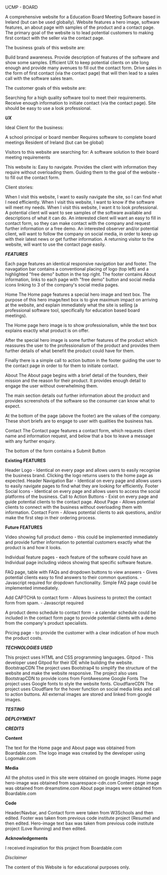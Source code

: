 UCMP - BOARD

A comprehensive website for a Education Board Meeting Software based in Ireland (but can be used globally). Website features a hero image, software features, an about page with samples of the product and a contact page. The primary goal of the website is to lead potential customers to making first contact with the seller via the contact page.

The business goals of this website are:

Build brand awareness.
Provide description of features of the software and show some samples.
Efficient UX to keep potential clients on site long enough and provide many avenues to fill out the contact form.
Drive sales in the form of first contact (via the contact page) that will then lead to a sales call with the software sales team.


The customer goals of this website are:

Searching for a high quality software tool to meet their requirements.
Receive enough information to initiate contact (via the contact page).
Site should be easy to use a look professional.

***UX***

Ideal Client for the business:

A school principal or board member
Requires software to complete board meetings
Resident of Ireland (but can be global)

Visitors to this website are searching for:
A software solution to their board meeting requirements

This website is:
Easy to navigate.
Provides the client with information they require without overloading them.
Guiding them to the goal of the website - to fill out the contact form.

Client stories:

When I visit this website, I want to easily navigate the site, so I can find what I need efficiently.
When I visit this website, I want to know if the software will meet my needs.
When I visit this website, I want it to look professional.
A potential client will want to see samples of the software available and descriptions of what it can do.
An interested client will want an easy to fill in contact form, so they can make contact with the company and request further information or a free demo.
An interested observer and/or potential client, will want to follow the company on social media, in order to keep up with their latest news or get further information.
A returning visitor to the website, will want to use the contact page easily.


***FEATURES***

Each page features an identical responsive navigation bar and footer. The navagation bar contains a conventional placing of logo (top left) and a highlighted "free demo" button in the top right. The footer contains About information, links to each page with "free demo" button and social media icons linking to 3 of the company's social media pages.

Home
The Home page features a special hero image and text box. The purpose of this hero image/text box is to give maximum impact on arriving at the website, and explain immediately what the site is selling (a professional software tool, specifically for education based board meetings).

The Home page hero image is to show professionalism, while the text box explains exactly what product is on offer.

After the special hero image is some further features of the product which reassures the user to the professionalism of the product and provides them further details of what benefit the product could have for them.

Finally there is a simple call to action button in the footer guiding the user to the contact page in order to for them to initiate contact.

About
The About page begins with a brief detail of the founders, their mission and the reason for their product. It provides enough detail to engage the user without overwhelming them.

The main section details out further information about the product and provides screenshots of the software so the consumer can know what to expect.

At the bottom of the page (above the footer) are the values of the company. These short briefs are to engage to user with qualities the business has.

Contact
The Contact page features a contact form, which requests client name and information request, and below that a box to leave a message with any further enquiry. 

The bottom of the form contains a Submit Button

**Existing FEATURES**

Header Logo - Identical on every page and allows users to easily recognise the business brand. Clicking the logo returns users to the home page as expected.
Header Navigation Bar - Identical on every page and allows users to easily navigate pages to find what they are looking for efficiently.
Footer Social Icons - Identical on every page and allows users to access the social platforms of the business.
Call to Action Buttons - Exist on every page and guide potential clients to the contact page.
About Page - Allows potential clients to connect with the business without overloading them with information.
Contact Form - Allows potential clients to ask questions, and/or make the first step in their ordering process.

**Future FEATURES**

Video showing full product demo - this could be implemented immediately and provide further information to potential customers exactly what the product is and how it looks.

Individual feature pages - each feature of the software could have an Individual page including videos showing that specific software feature.

FAQ page, table with FAQs and dropdown buttons to view answers - Gives potential clients easy to find answers to their common questions. - Javascript required for dropdown functionality. Simple FAQ page could be implemented immediately.

Add CAPTCHA to contact form - Allows business to protect the contact form from spam. - Javascript required

A product demo schedule to contact form - a calendar schedule could be included in the contact form page to provide potential clients with a demo from the company's product specialists.

Pricing page - to provide the customer with a clear indication of how  much the product costs.



***TECHNOLOGIES USED***

This project uses HTML and CSS programming languages.
Gitpod - This developer used Gitpod for their IDE while building the website.
BootstrapCDN
The project uses Bootstrap4 to simplify the structure of the website and make the website responsive.
The project also uses BootstrapCDN to provide icons from FontAwesome
Google Fonts
The project uses Google fonts to style the website fonts.
CloudflareCDN
The project uses Cloudflare for the hover function on social media links and call to action buttons.
All external images are stored and linked from google images.

***TESTING***

***DEPLOYMENT***

***CREDITS***

**Content**

The text for the Home page and About page was obtained from Boardable.com.
The logo image was created by the developer using Logomakr.com

**Media**

All the photos used in this site were obtained on google images.
Home page hero-image was obtained from squarespace-cdn.com
Content page image was obtained from dreamstime.com
About page images were obtained from Boardable.com

**Code**

Header/Navbar, and Contact form were taken from W3Schools and then edited.
Footer was taken from previous code institute project (Resume) and then edited.
Hero-image text bax was taken from previous code institute project (Love Running) and then edited.


**Acknowledgements**

I received inspiration for this project from Boardable.com

*Disclaimer*

The content of this Website is for educational purposes only.

